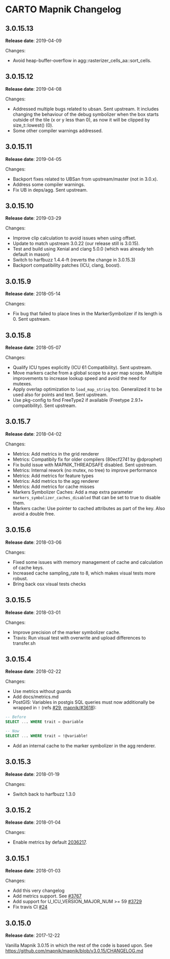 # CARTO Mapnik Changelog

## 3.0.15.13
**Release date**: 2019-04-09

Changes:
 - Avoid heap-buffer-overflow in agg::rasterizer_cells_aa<Cell>::sort_cells.

## 3.0.15.12
**Release date**: 2019-04-08

Changes:
 - Addressed multiple bugs related to ubsan. Sent upstream. It includes changing the behaviour of the debug symbolizer when the box starts outside of the tile (x or y less than 0), as now it will be clipped by size_t::lowest() (0).
 - Some other compiler warnings addressed.

## 3.0.15.11
**Release date**: 2019-04-05

Changes:
 - Backport fixes related to UBSan from upstream/master (not in 3.0.x).
 - Address some compiler warnings.
 - Fix UB in deps/agg. Sent upstream.

## 3.0.15.10
**Release date**: 2019-03-29

Changes:
 - Improve clip calculation to avoid issues when using offset.
 - Update to match upstream 3.0.22 (our release still is 3.0.15).
 - Test and build using Xenial and clang 5.0.0 (which was already teh default in mason)
 - Switch to harfbuzz 1.4.4-ft (reverts the change in 3.0.15.3)
 - Backport compatibility patches (ICU, clang, boost).


## 3.0.15.9
**Release date**: 2018-05-14

Changes:
 - Fix bug that failed to place lines in the MarkerSymbolizer if its length is 0. Sent upstream.

## 3.0.15.8

**Release date**: 2018-05-07

Changes:
 - Qualify ICU types explicitly (ICU 61 Compatibility). Sent upstream.
 - Move markers cache from a global scope to a per map scope. Multiple improvements to increase lookup speed and avoid the need for mutexes.
 - Apply overlap optimization to `load_map_string` too. Generalized it to be used also for points and text. Sent upstream.
 - Use pkg-config to find FreeType2 if available (Freetype 2.9.1+ compatibility). Sent upstream.

## 3.0.15.7

**Release date**: 2018-04-02

Changes:
 - Metrics: Add metrics in the grid renderer
 - Metrics: Compatibily fix for older compilers (80ecf2741 by @dprophet)
 - Fix build issue with MAPNIK_THREADSAFE disabled. Sent upstream.
 - Metrics: Internal rework (no mutex, no tree) to improve performance
 - Metrics: Add metrics for feature types
 - Metrics: Add metrics to the agg renderer
 - Metrics: Add metrics for cache misses
 - Markers Symbolizer Caches: Add a map extra parameter `markers_symbolizer_caches_disabled` that can be set to true to disable them.
 - Markers cache: Use pointer to cached attributes as part of the key. Also avoid a double free.

## 3.0.15.6

**Release date**: 2018-03-06

Changes:
 - Fixed some issues with memory management of cache and calculation of cache keys.
 - Increased cache sampling_rate to 8, which makes visual tests more robust.
 - Bring back osx visual tests checks

## 3.0.15.5

**Release date**: 2018-03-01

Changes:
 - Improve precision of the marker symbolizer cache.
 - Travis: Run visual test with overwrite and upload differences to transfer.sh

## 3.0.15.4

**Release date**: 2018-02-22

Changes:
 - Use metrics without guards
 - Add docs/metrics.md
 - PostGIS: Variables in postgis SQL queries must now additionally be wrapped in `!` (refs [#29](https://github.com/CartoDB/mapnik/issues/29), [mapnik/#3618](https://github.com/mapnik/mapnik/pull/3618)):
```sql
-- Before
SELECT ... WHERE trait = @variable

-- Now
SELECT ... WHERE trait = !@variable!
```
 - Add an internal cache to the marker symbolizer in the agg renderer.

## 3.0.15.3

**Release date**: 2018-01-19

Changes:
 - Switch back to harfbuzz 1.3.0

## 3.0.15.2

**Release date**: 2018-01-04

Changes:
 - Enable metrics by default [2036217](https://github.com/CartoDB/mapnik/commit/20362178de4aab1d758ea19137037fcbb470ef83).


## 3.0.15.1

**Release date**: 2018-01-03

Changes:
 - Add this very changelog
 - Add metrics support. See [#3767](https://github.com/mapnik/mapnik/pull/3767)
 - Add support for U_ICU_VERSION_MAJOR_NUM >= 59 [#3729](https://github.com/mapnik/mapnik/issues/3729)
 - Fix travis CI [#24](https://github.com/CartoDB/mapnik/pull/24)


## 3.0.15.0

**Release date**: 2017-12-22

Vanilla Mapnik 3.0.15 in which the rest of the code is based upon. See https://github.com/mapnik/mapnik/blob/v3.0.15/CHANGELOG.md
